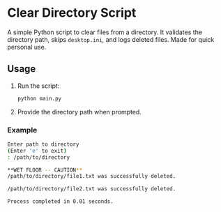 # Clear Directory Script

A simple Python script to clear files from a directory. It validates the directory path, skips `desktop.ini`, and logs deleted files. Made for quick personal use.

## Usage
1. Run the script:
   ```bash
   python main.py
   ```
2. Provide the directory path when prompted.

### Example
```bash
Enter path to directory
(Enter 'e' to exit)
: /path/to/directory

**WET FLOOR -- CAUTION**
/path/to/directory/file1.txt was successfully deleted.

/path/to/directory/file2.txt was successfully deleted.

Process completed in 0.01 seconds.
```
